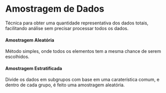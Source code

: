 # Amostragem de Dados
Técnica para obter uma quantidade representativa dos dados totais, facilitando análise sem precisar processar todos os dados.
#### Amostragem Aleatória
Método simples, onde todos os elementos tem a mesma chance de serem escolhidos.
#### Amostragem Estratificada
Divide os dados em subgrupos com base em uma caraterística comum, e dentro de cada grupo, é feito uma amostragem aleatória.